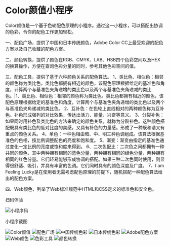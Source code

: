 # Color颜值小程序

Color颜值是一个基于色轮配色原理的小程序。通过这一小程序，可以搭配出协调的色彩，令你的配色工作更加轻松。

一、配色广场，提供了中国和日本传统颜色，Adobe Color CC上最受欢迎的配色方案以及自己收藏的配色方案。

二、颜色转换，提供了颜色在RGB、CMYK、LAB、HSB四个色彩空间以及HEX的换算操作，方便在查询色彩分量的同时，参考其他色彩空间的值。

三、配色工具，提供了基于六种颜色关系的配色算法。 1、类比色、相似色：相邻的颜色称为类比色。类比色都拥有相近的颜色，该配色原理根据给定的基准色和角度，计算两个与基准色夹角递增的类比色以及两个与基准色夹角递减的类比色。|1、类比色、相似色：相邻的颜色称为类比色。类比色都拥有相近的颜色，该配色原理根据给定的基准色和角度，计算两个与基准色夹角递增的类比色以及两个与基准色夹角递减的类比色。 2、互补色：在色轮上直线相对的两种颜色称为互补色。补色形成强列的对比效果，传达出活力、能量、兴奋等意义。 3、分裂补色：如果同时用补色及类比色的方法来确定的颜色关系，就称为分裂补色。这种颜色搭配既具有类比色的低对比度的美感，又具有补色的力量感。形成了一种既和谐又有重点的颜色关系。 4、单色：一种色相由暗、中、明三种色调组成。该算法根据基准色的色相，按比例调整配色的亮度和饱和度。 5、渐变：渐变由指定的基准色通过变化一定比例的亮度或饱和度来得到。 6、二次色配比：二次色之间都拥有一种共同的颜色，其中两种拥有相同的蓝色分量，两种拥有相同的绿色分量，两种拥有相同的红色分量。它们轻易能够形成协调的搭配。如果三种二次色同时使用，则显得很舒适、吸引，并具有丰富的色调。它们同时具有的颜色深度及广度。 7、I am Feeling Lucky是在使用者无需考虑配色原理的前提下，随机搭配一种配色算法给出的配色方案。

四、Web颜色，列举了Web标准规范中HTML和CSS定义的标准色和安全色。

扫码体验


![小程序码](http://imcoding.org/Public/resource/img/color/appcode.jpg)

小程序截图


![Color颜值](http://imcoding.org/Public/resource/img/color/color1.png)
![配色广场](http://imcoding.org/Public/resource/img/color/color2.png)
![中国传统色彩](http://imcoding.org/Public/resource/img/color/color3.png)
![日本传统色彩](http://imcoding.org/Public/resource/img/color/color4.png)
![Adobe配色方案](http://imcoding.org/Public/resource/img/color/color5.png)
![Web颜色](http://imcoding.org/Public/resource/img/color/color6.png)
![色彩工具](http://imcoding.org/Public/resource/img/color/color7.png)
![颜色转换](http://imcoding.org/Public/resource/img/color/color9.png)
